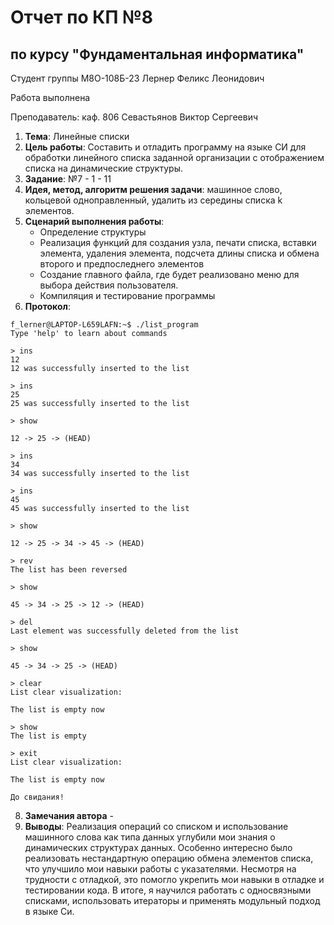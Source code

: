 # Отчет по КП №8
## по курсу "Фундаментальная информатика"

Студент группы М8О-108Б-23 Лернер Феликс Леонидович

Работа выполнена 

Преподаватель: каф. 806 Севастьянов Виктор Сергеевич

1. **Тема**: Линейные списки
2. **Цель работы**: Составить и отладить программу на языке СИ для обработки линейного списка заданной организации с отображением списка на динамические структуры.
3. **Задание**: №7 - 1 - 11	
4. **Идея, метод, алгоритм решения задачи**: машинное слово, кольцевой одноправленный, удалить из середины списка k элементов.
5. **Сценарий выполнения работы**: 
    - Определение структуры
    - Реализация функций для создания узла, печати списка, вставки элемента, удаления элемента, подсчета длины списка и обмена второго и предпоследнего элементов
    - Создание главного файла,  где будет реализовано меню для выбора действия пользователя.
    - Компиляция и тестирование программы
6. **Протокол**:
```
f_lerner@LAPTOP-L659LAFN:~$ ./list_program
Type 'help' to learn about commands

> ins
12
12 was successfully inserted to the list

> ins
25
25 was successfully inserted to the list

> show

12 -> 25 -> (HEAD)

> ins
34
34 was successfully inserted to the list

> ins
45
45 was successfully inserted to the list

> show

12 -> 25 -> 34 -> 45 -> (HEAD)

> rev
The list has been reversed

> show

45 -> 34 -> 25 -> 12 -> (HEAD)

> del
Last element was successfully deleted from the list

> show

45 -> 34 -> 25 -> (HEAD)

> clear
List clear visualization:

The list is empty now

> show
The list is empty

> exit
List clear visualization:

The list is empty now

До свидания!

```
8. **Замечания автора** -
9. **Выводы**: Реализация операций со списком и использование машинного слова как типа данных углубили мои знания о динамических структурах данных. Особенно интересно было реализовать нестандартную операцию обмена элементов списка, что улучшило мои навыки работы с указателями. Несмотря на трудности с отладкой, это помогло укрепить мои навыки в отладке и тестировании кода. В итоге, я научился работать с односвязными списками, использовать итераторы и применять модульный подход в языке Си.
